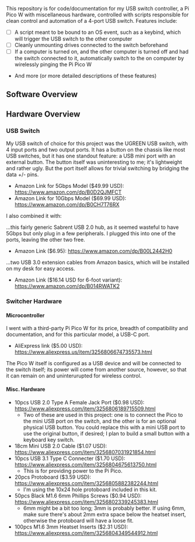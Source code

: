This repository is for code/documentation for my USB switch controller, a Pi Pico W with miscellaneous hardware, controlled with scripts responsible for clean control and automation of a 4-port USB switch. Features include:
- [ ] A script meant to be bound to an OS event, such as a keybind, which will trigger the USB switch to the other computer
- [ ] Cleanly unmounting drives connected to the switch beforehand
- [ ] If a computer is turned on, and the other computer is turned off and had the switch connected to it, automatically switch to the on computer by wirelessly pinging the Pi Pico W
- And more (or more detailed descriptions of these features)
## Software Overview
## Hardware Overview
### USB Switch
My USB switch of choice for this project was the UGREEN USB switch, with 4 input ports and two output ports. It has a button on the chassis like most USB switches, but it has one standout feature: a USB mini port with an external button. The button itself was uninteresting to me; it's lightweight and rather ugly. But the port itself allows for trivial switching by bridging the data +/- pins.
- Amazon Link for 5Gbps Model ($49.99 USD): https://www.amazon.com/dp/B0D2QJMFCT
- Amazon Link for 10Gbps Model ($69.99 USD): https://www.amazon.com/dp/B0CH7T76RX

I also combined it with:

...this fairly generic Sabrent USB 2.0 hub, as it seemed wasteful to have 5Gbps but only plug in a few peripherals. I plugged this into one of the ports, leaving the other two free.
- Amazon Link ($6.95): https://www.amazon.com/dp/B00L2442H0

...two USB 3.0 extension cables from Amazon basics, which will be installed on my desk for easy access.
- Amazon Link ($16.14 USD for 6-foot variant): https://www.amazon.com/dp/B014RWATK2

### Switcher Hardware
#### Microcontroller
I went with a third-party Pi Pico W for its price, breadth of compatibility and documentation, and for this particular model, a USB-C port.
- AliExpress link ($5.00 USD): https://www.aliexpress.us/item/3256806674735573.html

The Pico W itself is configured as a USB device and will be connected to the switch itself; its power will come from another source, however, so that it can remain on and uninterurupted for wireless control.

#### Misc. Hardware
- 10pcs USB 2.0 Type A Female Jack Port ($0.98 USD): https://www.aliexpress.com/item/3256806189715509.html
    - Two of these are used in this project: one is to connect the Pico to the mini USB port on the switch, and the other is for an optional physical USB button. You could replace this with a mini USB port to use the original button, if desired; I plan to build a small button with a keyboard key switch.
- 18cm Mini USB 2.0 Cable ($1.07 USD): https://www.aliexpress.com/item/3256807031921854.html
- 10pcs USB 3.1 Type C Connecter ($1.70 USD): https://www.aliexpress.com/item/3256804675613750.html
    - This is for providing power to the Pi Pico.
- 20pcs Protoboard ($3.59 USD): https://www.aliexpress.com/item/3256805882382244.html
    - I'm using the 10x24 hole protoboard included in this kit.
- 50pcs Black M1.6 6mm Phillips Screws ($0.94 USD): https://www.aliexpress.com/item/3256802339245383.html
    - 6mm might be a bit too long; 3mm is probably better. If using 6mm, make sure there's about 2mm extra space below the heatset insert, otherwise the protoboard will have a loose fit.
- 100pcs M1.6 3mm Heatset Inserts ($2.31 USD): https://www.aliexpress.com/item/3256804349544912.html
